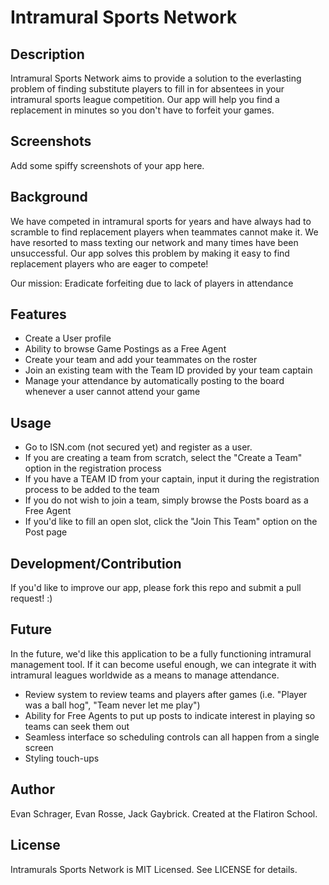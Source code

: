 # Intramural Sports Network

## Description

Intramural Sports Network aims to provide a solution to the everlasting problem of finding substitute players to fill in for absentees in your intramural sports league competition. Our app will help you find a replacement in minutes so you don't have to forfeit your games.

## Screenshots

Add some spiffy screenshots of your app here.

## Background

We have competed in intramural sports for years and have always had to scramble to find replacement players when teammates cannot make it. We have resorted to mass texting our network and many times have been unsuccessful. Our app solves this problem by making it easy to find replacement players who are eager to compete!

Our mission: Eradicate forfeiting due to lack of players in attendance

## Features

- Create a User profile
- Ability to browse Game Postings as a Free Agent
- Create your team and add your teammates on the roster
- Join an existing team with the Team ID provided by your team captain
- Manage your attendance by automatically posting to the board whenever a user cannot attend your game

## Usage

- Go to ISN.com (not secured yet) and register as a user. 
- If you are creating a team from scratch, select the "Create a Team" option in the registration process
- If you have a TEAM ID from your captain, input it during the registration process to be added to the team
- If you do not wish to join a team, simply browse the Posts board as a Free Agent
- If you'd like to fill an open slot, click the "Join This Team" option on the Post page

## Development/Contribution

If you'd like to improve our app, please fork this repo and submit a pull request! :)

## Future

In the future, we'd like this application to be a fully functioning intramural management tool. If it can become useful enough, we can integrate it with intramural leagues worldwide as a means to manage attendance. 

- Review system to review teams and players after games (i.e. "Player was a ball hog", "Team never let me play")
- Ability for Free Agents to put up posts to indicate interest in playing so teams can seek them out
- Seamless interface so scheduling controls can all happen from a single screen
- Styling touch-ups

## Author

Evan Schrager, Evan Rosse, Jack Gaybrick. Created at the Flatiron School.

## License

Intramurals Sports Network is MIT Licensed. See LICENSE for details.

